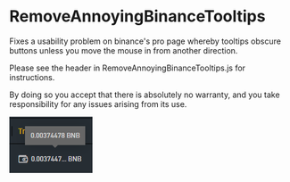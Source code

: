 # RemoveAnnoyingBinanceTooltips 
 Fixes a usability problem on binance's pro page whereby tooltips obscure buttons unless you move the mouse in from another direction.

Please see the header in RemoveAnnoyingBinanceTooltips.js for instructions.

By doing so you accept that there is absolutely no warranty, and you take
responsibility for any issues arising from its use.

![Example showing the tooltip obscuring other buttons](readmeimage.png)
